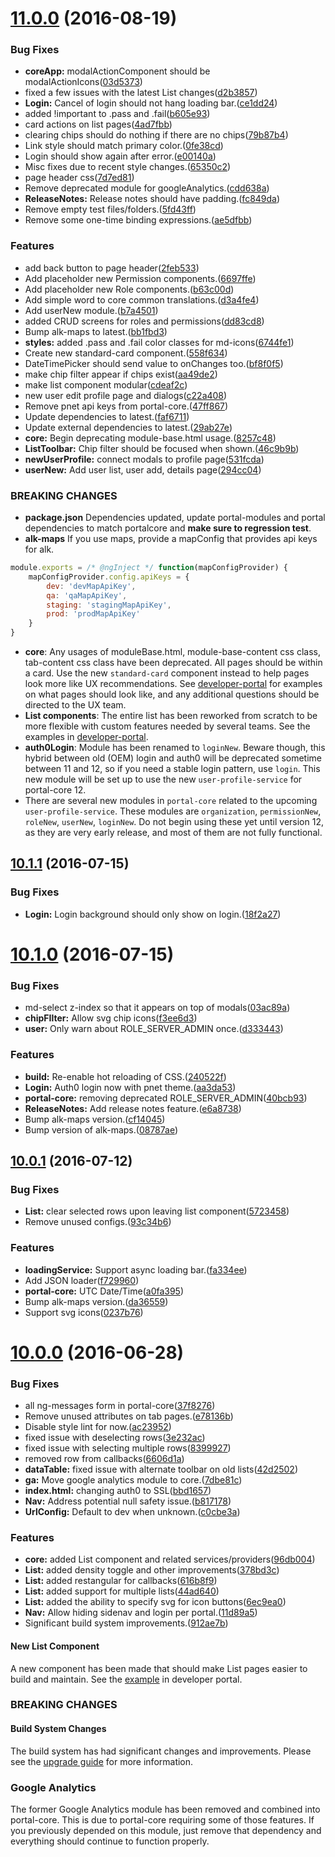 <a name="11.0.0"></a>
# [11.0.0](https://github.com/PeopleNet/portal-core/compare/10.1.1...11.0.0) (2016-08-19)


### Bug Fixes

* **coreApp:** modalActionComponent should be modalActionIcons([03d5373](https://github.com/PeopleNet/portal-core/commit/03d5373))
* fixed a few issues with the latest List changes([d2b3857](https://github.com/PeopleNet/portal-core/commit/d2b3857))
* **Login:** Cancel of login should not hang loading bar.([ce1dd24](https://github.com/PeopleNet/portal-core/commit/ce1dd24))
* added !important to .pass and .fail([b605e93](https://github.com/PeopleNet/portal-core/commit/b605e93))
* card actions on list pages([4ad7fbb](https://github.com/PeopleNet/portal-core/commit/4ad7fbb))
* clearing chips should do nothing if there are no chips([79b87b4](https://github.com/PeopleNet/portal-core/commit/79b87b4))
* Link style should match primary color.([0fe38cd](https://github.com/PeopleNet/portal-core/commit/0fe38cd))
* Login should show again after error.([e00140a](https://github.com/PeopleNet/portal-core/commit/e00140a))
* Misc fixes due to recent style changes.([65350c2](https://github.com/PeopleNet/portal-core/commit/65350c2))
* page header css([7d7ed81](https://github.com/PeopleNet/portal-core/commit/7d7ed81))
* Remove deprecated module for googleAnalytics.([cdd638a](https://github.com/PeopleNet/portal-core/commit/cdd638a))
* **ReleaseNotes:** Release notes should have padding.([fc849da](https://github.com/PeopleNet/portal-core/commit/fc849da))
* Remove empty test files/folders.([5fd43ff](https://github.com/PeopleNet/portal-core/commit/5fd43ff))
* Remove some one-time binding expressions.([ae5dfbb](https://github.com/PeopleNet/portal-core/commit/ae5dfbb))


### Features

* add back button to page header([2feb533](https://github.com/PeopleNet/portal-core/commit/2feb533))
* Add placeholder new Permission components.([6697ffe](https://github.com/PeopleNet/portal-core/commit/6697ffe))
* Add placeholder new Role components.([b63c00d](https://github.com/PeopleNet/portal-core/commit/b63c00d))
* Add simple word to core common translations.([d3a4fe4](https://github.com/PeopleNet/portal-core/commit/d3a4fe4))
* Add userNew module.([b7a4501](https://github.com/PeopleNet/portal-core/commit/b7a4501))
* added CRUD screens for roles and permissions([dd83cd8](https://github.com/PeopleNet/portal-core/commit/dd83cd8))
* Bump alk-maps to latest.([bb1fbd3](https://github.com/PeopleNet/portal-core/commit/bb1fbd3))
* **styles:** added .pass and .fail color classes for md-icons([6744fe1](https://github.com/PeopleNet/portal-core/commit/6744fe1))
* Create new standard-card component.([558f634](https://github.com/PeopleNet/portal-core/commit/558f634))
* DateTimePicker should send value to onChanges too.([bf8f0f5](https://github.com/PeopleNet/portal-core/commit/bf8f0f5))
* make chip filter appear if chips exist([aa49de2](https://github.com/PeopleNet/portal-core/commit/aa49de2))
* make list component modular([cdeaf2c](https://github.com/PeopleNet/portal-core/commit/cdeaf2c))
* new user edit profile page and dialogs([c22a408](https://github.com/PeopleNet/portal-core/commit/c22a408))
* Remove pnet api keys from portal-core.([47ff867](https://github.com/PeopleNet/portal-core/commit/47ff867))
* Update dependencies to latest.([faf6711](https://github.com/PeopleNet/portal-core/commit/faf6711))
* Update external dependencies to latest.([29ab27e](https://github.com/PeopleNet/portal-core/commit/29ab27e))
* **core:** Begin deprecating module-base.html usage.([8257c48](https://github.com/PeopleNet/portal-core/commit/8257c48))
* **ListToolbar:** Chip filter should be focused when shown.([46c9b9b](https://github.com/PeopleNet/portal-core/commit/46c9b9b))
* **newUserProfile:** connect modals to profile page([531fcda](https://github.com/PeopleNet/portal-core/commit/531fcda))
* **userNew:** Add user list, user add, details page([294cc04](https://github.com/PeopleNet/portal-core/commit/294cc04))


### BREAKING CHANGES

* **package.json** Dependencies updated, update portal-modules and portal dependencies to match portalcore and **make sure to regression test**.
* **alk-maps** If you use maps, provide a mapConfig that provides api keys for alk.
```javascript
module.exports = /* @ngInject */ function(mapConfigProvider) {
    mapConfigProvider.config.apiKeys = {
        dev: 'devMapApiKey',
        qa: 'qaMapApiKey',
        staging: 'stagingMapApiKey',
        prod: 'prodMapApiKey'
    }
}
```
* **core**: Any usages of moduleBase.html, module-base-content css class,
tab-content css class have been deprecated. All pages should be within a card. Use the new `standard-card` component
instead to help pages look more like UX recommendations. See [developer-portal](http://developer-portal-dev.connectedfleet.io/) for
examples on what pages should look like, and any additional questions should be directed
to the UX team.
* **List components**: The entire list has been reworked from scratch to be more flexible with custom 
features needed by several teams. See the examples in [developer-portal](http://developer-portal-dev.connectedfleet.io/#/nav/demo/list).
* **auth0Login**: Module has been renamed to `loginNew`. Beware though, this hybrid between old (OEM) login and auth0 
will be deprecated sometime between 11 and 12, so if you need a stable login pattern, use `login`. This new module will
be set up to use the new `user-profile-service` for portal-core 12.
* There are several new modules in `portal-core` related to the upcoming `user-profile-service`. These modules are 
`organization`, `permissionNew`, `roleNew`, `userNew`, `loginNew`. Do not begin using these yet until version 12, as 
they are very early release, and most of them are not fully functional.


<a name="10.1.1"></a>
## [10.1.1](https://github.com/PeopleNet/portal-core/compare/10.1.0...10.1.1) (2016-07-15)


### Bug Fixes

* **Login:** Login background should only show on login.([18f2a27](https://github.com/PeopleNet/portal-core/commit/18f2a27))



<a name="10.1.0"></a>
# [10.1.0](https://github.com/PeopleNet/portal-core/compare/10.0.1...10.1.0) (2016-07-15)


### Bug Fixes

* md-select z-index so that it appears on top of modals([03ac89a](https://github.com/PeopleNet/portal-core/commit/03ac89a))
* **chipFIlter:** Allow svg chip icons([f3ee6d3](https://github.com/PeopleNet/portal-core/commit/f3ee6d3))
* **user:** Only warn about ROLE_SERVER_ADMIN once.([d333443](https://github.com/PeopleNet/portal-core/commit/d333443))


### Features

* **build:** Re-enable hot reloading of CSS.([240522f](https://github.com/PeopleNet/portal-core/commit/240522f))
* **Login:** Auth0 login now with pnet theme.([aa3da53](https://github.com/PeopleNet/portal-core/commit/aa3da53))
* **portal-core:** removing deprecated ROLE_SERVER_ADMIN([40bcb93](https://github.com/PeopleNet/portal-core/commit/40bcb93))
* **ReleaseNotes:** Add release notes feature.([e6a8738](https://github.com/PeopleNet/portal-core/commit/e6a8738))
* Bump alk-maps version.([cf14045](https://github.com/PeopleNet/portal-core/commit/cf14045))
* Bump version of alk-maps.([08787ae](https://github.com/PeopleNet/portal-core/commit/08787ae))



<a name="10.0.1"></a>
## [10.0.1](https://github.com/PeopleNet/portal-core/compare/10.0.0...10.0.1) (2016-07-12)


### Bug Fixes

* **List:** clear selected rows upon leaving list component([5723458](https://github.com/PeopleNet/portal-core/commit/5723458))
* Remove unused configs.([93c34b6](https://github.com/PeopleNet/portal-core/commit/93c34b6))


### Features

* **loadingService:** Support async loading bar.([fa334ee](https://github.com/PeopleNet/portal-core/commit/fa334ee))
* Add JSON loader([f729960](https://github.com/PeopleNet/portal-core/commit/f729960))
* **portal-core:** UTC Date/Time([a0fa395](https://github.com/PeopleNet/portal-core/commit/a0fa395))
* Bump alk-maps version.([da36559](https://github.com/PeopleNet/portal-core/commit/da36559))
* Support svg icons([0237b76](https://github.com/PeopleNet/portal-core/commit/0237b76))



<a name="10.0.0"></a>
# [10.0.0](https://github.com/PeopleNet/portal-core/compare/9.0.0...10.0.0) (2016-06-28)


### Bug Fixes

* all ng-messages form in portal-core([37f8276](https://github.com/PeopleNet/portal-core/commit/37f8276))
* Remove unused attributes on tab pages.([e78136b](https://github.com/PeopleNet/portal-core/commit/e78136b))
* Disable style lint for now.([ac23952](https://github.com/PeopleNet/portal-core/commit/ac23952))
* fixed issue with deselecting rows([3e232ac](https://github.com/PeopleNet/portal-core/commit/3e232ac))
* fixed issue with selecting multiple rows([8399927](https://github.com/PeopleNet/portal-core/commit/8399927))
* removed row from callbacks([6606d1a](https://github.com/PeopleNet/portal-core/commit/6606d1a))
* **dataTable:** fixed issue with alternate toolbar on old lists([42d2502](https://github.com/PeopleNet/portal-core/commit/42d2502))
* **ga:** Move google analytics module to core.([7dbe81c](https://github.com/PeopleNet/portal-core/commit/7dbe81c))
* **index.html:** changing auth0 to SSL([bbd1657](https://github.com/PeopleNet/portal-core/commit/bbd1657))
* **Nav:** Address potential null safety issue.([b817178](https://github.com/PeopleNet/portal-core/commit/b817178))
* **UrlConfig:** Default to dev when unknown.([c0cbe3a](https://github.com/PeopleNet/portal-core/commit/c0cbe3a))


### Features

* **core:** added List component and related services/providers([96db004](https://github.com/PeopleNet/portal-core/commit/96db004))
* **List:** added density toggle and other improvements([378bd3c](https://github.com/PeopleNet/portal-core/commit/378bd3c))
* **List:** added restangular for callbacks([616b8f9](https://github.com/PeopleNet/portal-core/commit/616b8f9))
* **List:** added support for multiple lists([44ad640](https://github.com/PeopleNet/portal-core/commit/44ad640))
* **List:** added the ability to specify svg for icon buttons([6ec9ea0](https://github.com/PeopleNet/portal-core/commit/6ec9ea0))
* **Nav:** Allow hiding sidenav and login per portal.([11d89a5](https://github.com/PeopleNet/portal-core/commit/11d89a5))
* Significant build system improvements.([912ae7b](https://github.com/PeopleNet/portal-core/commit/912ae7b))

#### New List Component

A new component has been made that should make List pages easier to build and maintain. See the [example](https://github.com/PeopleNet/developer-portal/blob/master/src/main/components/ListDemo.js) in developer portal.

### BREAKING CHANGES

#### Build System Changes
The build system has had significant changes and improvements. Please see the [upgrade guide](https://github.com/PeopleNet/portal-core/wiki/New-Build-System-(6-24-2016)) for more information.

### Google Analytics
The former Google Analytics module has been removed and combined into portal-core. This is due to portal-core requiring some of those features. If you previously depended on this module, just remove that dependency and everything should continue to function properly.
